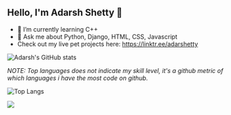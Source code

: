 ## Hello, I'm Adarsh Shetty 👋

- 🌱 I’m currently learning C++
- 💬 Ask me about Python, Django, HTML, CSS, Javascript
- Check out my live pet projects here: https://linktr.ee/adarshetty

![Adarsh's GitHub stats](https://github-readme-stats.vercel.app/api?username=ObliviousParadigm&count_private=true&show_icons=true&theme=dark)

*NOTE: Top languages does not indicate my skill level, it's a github metric of which languages i have the most code on github.*

![Top Langs](https://github-readme-stats.vercel.app/api/top-langs/?username=ObliviousParadigm&layout=compact)

<img src="https://komarev.com/ghpvc/?username=your-github-ObliviousParadigm&color=blue"></img>
